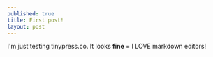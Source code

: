 ```yaml
---
published: true
title: First post!
layout: post
---
```

I'm just testing tinypress.co.
It looks **fine** = I LOVE markdown editors!